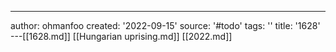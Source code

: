 ---
author: ohmanfoo
created: '2022-09-15'
source: '#todo'
tags: ''
title: '1628'
---[[1628.md]]
[[Hungarian uprising.md]]
[[2022.md]]
